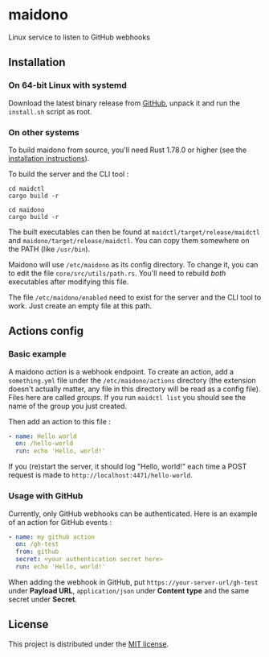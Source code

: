 # maidono

Linux service to listen to GitHub webhooks

## Installation

### On 64-bit Linux with systemd

Download the latest binary release from [GitHub](https://github.com/louisdevie/maidono/releases), unpack it and run the
`install.sh` script as root.

### On other systems

To build maidono from source, you'll need Rust 1.78.0 or higher (see the
[installation instructions](https://www.rust-lang.org/tools/install)).

To build the server and the CLI tool :

```shell
cd maidctl
cargo build -r
```

```shell
cd maidono
cargo build -r
```

The built executables can then be found at `maidctl/target/release/maidctl` and `maidono/target/release/maidctl`. You
can copy them somewhere on the PATH (like `/usr/bin`).

Maidono will use `/etc/maidono` as its config directory. To change it, you can to edit the file
`core/src/utils/path.rs`. You'll need to rebuild *both* executables after modifying this file.

The file `/etc/maidono/enabled` need to exist for the server and the CLI tool to work. Just create an empty file at this
path.

## Actions config

### Basic example

A maidono *action* is a webhook endpoint. To create an action, add a `something.yml` file under the
`/etc/maidono/actions` directory (the extension doesn't actually matter, any file in this directory will be read as a
config file). Files here are called *groups*. If you run `maidctl list` you should see the
name of the group you just created.

Then add an action to this file :

```yaml
- name: Hello world
  on: /hello-world
  run: echo 'Hello, world!'
```

If you (re)start the server, it should log "Hello, world!" each time a POST request is made to
`http://localhost:4471/hello-world`.

### Usage with GitHub

Currently, only GitHub webhooks can be authenticated. Here is an example of an action for GitHub events :

```yaml
- name: my github action
  on: /gh-test
  from: github
  secret: <your authentication secret here>
  run: echo 'Hello, world!'
```

When adding the webhook in GitHub, put `https://your-server-url/gh-test` under **Payload URL**, `application/json` under
**Content type** and the same secret under **Secret**.

## License

This project is distributed under the [MIT license](/LICENSE).
